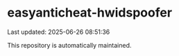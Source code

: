 # easyanticheat-hwidspoofer

Last updated: 2025-06-26 08:51:36

This repository is automatically maintained.
